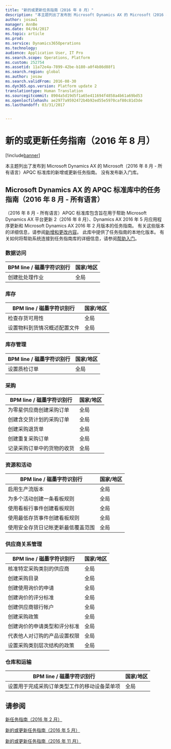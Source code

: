 ```yaml
---
title: "新的或更新任务指南（2016 年 8 月）"
description: "本主题列出了发布到 Microsoft Dynamics AX 的 Microsoft（2016 年 8 月 - 所有语言）APQC 标准库的新增或更新任务指南。 没有发布新入门库。"
author: josaw1
manager: AnnBe
ms.date: 04/04/2017
ms.topic: article
ms.prod: 
ms.service: Dynamics365Operations
ms.technology: 
audience: Application User, IT Pro
ms.search.scope: Operations, Platform
ms.custom: 252754
ms.assetid: 11a72e4a-7899-42be-b180-a0f4b86d88f1
ms.search.region: global
ms.author: josaw
ms.search.validFrom: 2016-08-30
ms.dyn365.ops.version: Platform update 2
translationtype: Human Translation
ms.sourcegitcommit: 8904a5d19d5f1a65e411694f4858a4b61a69bd53
ms.openlocfilehash: ae2977a9592472b4b92ed55e5970caf80c81d3de
ms.lasthandoff: 03/31/2017


---
```


# <a name="new-or-updated-task-guides-august-2016"></a>新的或更新任务指南（2016 年 8 月）

[!include[banner](../includes/banner.md)]


本主题列出了发布到 Microsoft Dynamics AX 的 Microsoft（2016 年 8 月 - 所有语言）APQC 标准库的新增或更新任务指南。 没有发布新入门库。

<a name="task-guides-in-the-august-2016---all-languages-apqc-unified-library-for-microsoft-dynamics-ax"></a>[]()Microsoft Dynamics AX 的 APQC 标准库中的任务指南（2016 年 8 月 - 所有语言）
---------------------------------------------------------------------------------------------------

（2016 年 8 月 - 所有语言）APQC 标准库包含旨在用于帮助 Microsoft Dynamics AX 平台更新 2（2016 年 8 月）、Dynamics AX 2016 年 5 月应用程序更新和 Microsoft Dynamics AX 2016 年 2 月版本的任务指南。 有关这些版本的详细信息，请参阅[新增和更改内容](whats-new-changed.md)。 此库中提供了任务指南的本地化版本。 有关如何将帮助系统连接到任务指南库的详细信息，请参阅[帮助入门](help-overview.md)。

### <a name="data-access"></a>数据访问

| BPM line / 磁墨字符识别行           | 国家/地区 |
|--------------------|----------------|
| 创建批处理作业 | 全局         |

### <a name="inventory"></a>库存

| BPM line / 磁墨字符识别行                                | 国家/地区 |
|-----------------------------------------|----------------|
| 检查存货可用性         | 全局         |
| 设置物料到货情况概述配置文件 | 全局         |

### <a name="inventory-management"></a>库存管理

| BPM line / 磁墨字符识别行              | 国家/地区 |
|-----------------------|----------------|
| 设置质检订单 | 全局         |

### <a name="procurement"></a>采购

| BPM line / 磁墨字符识别行                                          | 国家/地区 |
|---------------------------------------------------|----------------|
| 为零星供应商创建采购订单   | 全局         |
| 创建含交货计划的采购订单  | 全局         |
| 创建采购退货单                    | 全局         |
| 创建重复采购订单                    | 全局         |
| 记录采购订单中的货物的收货 | 全局         |

### <a name="resource-and-activities"></a>资源和活动

| BPM line / 磁墨字符识别行                                                | 国家/地区 |
|---------------------------------------------------------|----------------|
| 启用生产流版本                      | 全局         |
| 为多个活动创建一条看板规则            | 全局         |
| 使用看板行事件创建看板规则          | 全局         |
| 使用最低存货事件创建看板规则        | 全局         |
| 使用安全存货日记帐更新最低覆盖范围 | 全局         |

### <a name="supplier-relationship-management"></a>供应商关系管理

| BPM line / 磁墨字符识别行                                                           | 国家/地区 |
|--------------------------------------------------------------------|----------------|
| 核准特定采购类别的供应商                | 全局         |
| 创建采购目录                                       | 全局         |
| 创建使用询价的申请                              | 全局         |
| 创建询价的评分标准                                   | 全局         |
| 创建供应商银行帐户                                       | 全局         |
| 创建采购政策                                         | 全局         |
| 创建询价的申请类型和评分标准            | 全局         |
| 代表他人对订购的产品设置权限 | 全局         |
| 设置采购类别层次结构的政策               | 全局         |

### <a name="warehouse-and-transportation"></a>仓库和运输

| BPM line / 磁墨字符识别行                                                                    | 国家/地区 |
|-----------------------------------------------------------------------------|----------------|
| 设置用于完成采购订单类型工作的移动设备菜单项 | 全局         |



<a name="see-also"></a>请参阅
--------

[新任务指南（2016 年 2 月）](new-task-guides-available-february-2016.md)

[新的或更新任务指南（2016 年 5 月）](new-updated-task-guides-available-may-2016.md)

[新的或更新任务指南（2016 年 11 月）](new-task-guides-november-2016.md)





